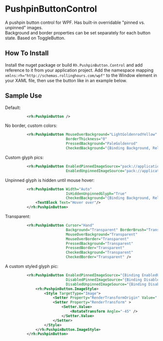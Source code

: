 # PushpinButtonControl
A pushpin button control for WPF. Has built-in overridable "pinned vs. unpinned" images.  
Background and border properties can be set separately for each button state.
Based on ToggleButton.

## How To Install
Install the nuget package or build ```Rh.PushpinButton.Control``` and add reference to it
from your application project. Add the namespace mapping ```xmlns:rh="http://schemas.rollinghours.com/wpf"```
to the Window element in your XAML file, then use the button like in an example below.

## Sample Use
Default:
```xml
          <rh:PushpinButton />
```
No border, custom colors:
```xml
          <rh:PushpinButton MouseOverBackground="LightGoldenrodYellow"
                            BorderThickness="0" 
                            PressedBackground="PaleGoldenrod"
                            CheckedBackground="{Binding Background, RelativeSource={RelativeSource Self}}"/>
```
Custom glyph pics:
```xml
          <rh:PushpinButton EnabledPinnedImageSource="pack://application:,,,/MyApp;component/customPinned.png"
                            EnabledUnpinnedImageSource="pack://application:,,,/MyApp;component/customUnpinned.png" />
```
Unpinned glyph is hidden until mouse hover:
```xml
          <rh:PushpinButton Width="Auto" 
                            IsHiddenUnpinnedGlyph="True"
                            CheckedBackground="{Binding Background, RelativeSource={RelativeSource Self}}">
              <TextBlock Text="Hover over"/>
          </rh:PushpinButton>
```
Transparent:
```xml
          <rh:PushpinButton Cursor="Hand" 
                            Background="Transparent" BorderBrush="Transparent"
                            MouseOverBackground="Transparent" 
                            MouseOverBorder="Transparent"
                            PressedBackground="Transparent" 
                            PressedBorder="Transparent"
                            CheckedBackground="Transparent" 
                            CheckedBorder="Transparent" />
```
A custom styled glyph pic:
```xml
          <rh:PushpinButton EnabledPinnedImageSource="{Binding EnabledUnpinnedImageSource, RelativeSource={RelativeSource Self}}"
                            DisabledPinnedImageSource="{Binding DisabledUnpinnedImageSource, RelativeSource={RelativeSource Self}}"
                            DisabledUnpinnedImageSource="{Binding DisabledUnpinnedImageSource, RelativeSource={RelativeSource Self}}">
              <rh:PushpinButton.ImageStyle>
                  <Style TargetType="Image">
                      <Setter Property="RenderTransformOrigin" Value=".5,.5" />
                      <Setter Property="RenderTransform" >
                          <Setter.Value>
                              <RotateTransform Angle="-45" />
                          </Setter.Value>
                      </Setter>
                  </Style>
              </rh:PushpinButton.ImageStyle>
          </rh:PushpinButton>
```          
